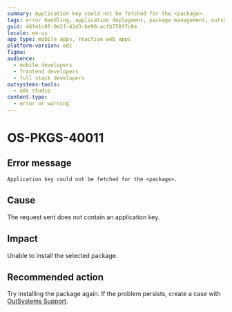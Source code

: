 ```yaml
---
summary: Application key could not be fetched for the <package>.
tags: error handling, application deployment, package management, outsystems platform, support
guid: 46fe1c0f-0e2f-42d3-be90-acfb750f7c8e
locale: en-us
app_type: mobile apps, reactive web apps
platform-version: odc
figma:
audience:
  - mobile developers
  - frontend developers
  - full stack developers
outsystems-tools:
  - odc studio
content-type:
  - error or warning
---
```


# OS-PKGS-40011

## Error message

`Application key could not be fetched for the <package>.`

## Cause

The request sent does not contain an application key.

## Impact

Unable to install the selected package.

## Recommended action

Try installing the package again.
If the problem persists, create a case with [OutSystems Support](https://www.outsystems.com/support/portal/open-support-case?ErrorCode=OS-PKGS-40011).
